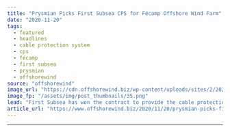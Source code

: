 ```yaml
---
title: "Prysmian Picks First Subsea CPS for Fécamp Offshore Wind Farm"
date: "2020-11-20"
tags: 
  - featured
  - headlines
  - cable protection system
  - cps
  - fécamp
  - first subsea
  - prysmian
  - offshorewind
source: "offshorewind"
image_url: "https://cdn.offshorewind.biz/wp-content/uploads/sites/2/2020/11/20094440/Prysmian-Picks-First-Subsea-CPS-for-F%C3%A9camp-Offshore-Wind-Farm.png"
image_fp: "/assets/img/post_thumbnails/35.png"
lead: "First Subsea has won the contract to provide the cable protection systems (CPSs) for"
article_url: "https://www.offshorewind.biz/2020/11/20/prysmian-picks-first-subsea-cps-for-fecamp-offshore-wind-farm/"
---
```


---

